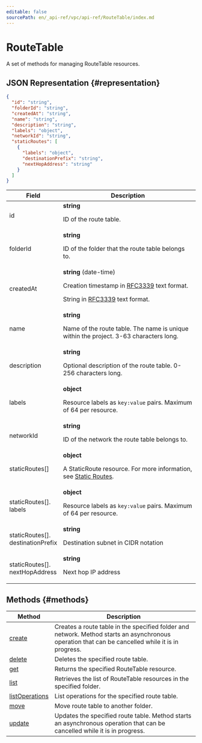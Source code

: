 ```yaml
---
editable: false
sourcePath: en/_api-ref/vpc/api-ref/RouteTable/index.md
---
```


# RouteTable
A set of methods for managing RouteTable resources.
## JSON Representation {#representation}
```json 
{
  "id": "string",
  "folderId": "string",
  "createdAt": "string",
  "name": "string",
  "description": "string",
  "labels": "object",
  "networkId": "string",
  "staticRoutes": [
    {
      "labels": "object",
      "destinationPrefix": "string",
      "nextHopAddress": "string"
    }
  ]
}
```
 
Field | Description
--- | ---
id | **string**<br><p>ID of the route table.</p> 
folderId | **string**<br><p>ID of the folder that the route table belongs to.</p> 
createdAt | **string** (date-time)<br><p>Creation timestamp in <a href="https://www.ietf.org/rfc/rfc3339.txt">RFC3339</a> text format.</p> <p>String in <a href="https://www.ietf.org/rfc/rfc3339.txt">RFC3339</a> text format.</p> 
name | **string**<br><p>Name of the route table. The name is unique within the project. 3-63 characters long.</p> 
description | **string**<br><p>Optional description of the route table. 0-256 characters long.</p> 
labels | **object**<br><p>Resource labels as ``key:value`` pairs. Maximum of 64 per resource.</p> 
networkId | **string**<br><p>ID of the network the route table belongs to.</p> 
staticRoutes[] | **object**<br><p>A StaticRoute resource. For more information, see <a href="/docs/vpc/concepts/static-routes">Static Routes</a>.</p> 
staticRoutes[].<br>labels | **object**<br><p>Resource labels as ``key:value`` pairs. Maximum of 64 per resource.</p> 
staticRoutes[].<br>destinationPrefix | **string**<br><p>Destination subnet in CIDR notation</p> 
staticRoutes[].<br>nextHopAddress | **string**<br><p>Next hop IP address</p> 

## Methods {#methods}
Method | Description
--- | ---
[create](create.md) | Creates a route table in the specified folder and network. Method starts an asynchronous operation that can be cancelled while it is in progress.
[delete](delete.md) | Deletes the specified route table.
[get](get.md) | Returns the specified RouteTable resource.
[list](list.md) | Retrieves the list of RouteTable resources in the specified folder.
[listOperations](listOperations.md) | List operations for the specified route table.
[move](move.md) | Move route table to another folder.
[update](update.md) | Updates the specified route table. Method starts an asynchronous operation that can be cancelled while it is in progress.